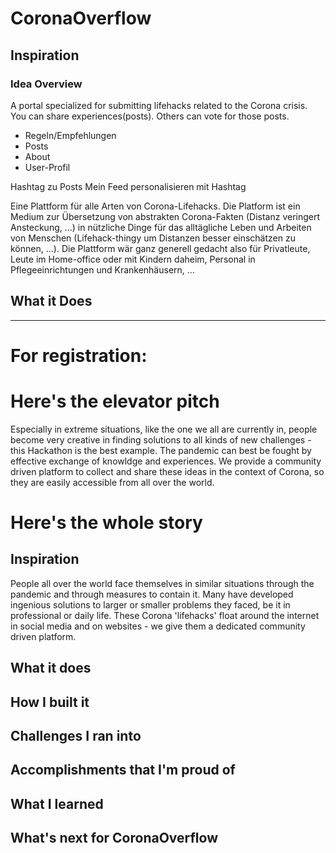 # CoronaOverflow

## Inspiration
### Idea Overview
A portal specialized for submitting lifehacks related to the Corona crisis.
You can share experiences(posts). Others can vote for those posts.

* Regeln/Empfehlungen
* Posts 
* About
* User-Profil

Hashtag zu Posts
Mein Feed personalisieren mit Hashtag

Eine Plattform für alle Arten von Corona-Lifehacks. Die Platform ist ein Medium zur Übersetzung von abstrakten
 Corona-Fakten (Distanz veringert Ansteckung, ...) in nützliche Dinge für das alltägliche Leben und Arbeiten von 
 Menschen (Lifehack-thingy um Distanzen besser einschätzen zu können, ...). Die Plattform wär ganz generell gedacht 
 also für Privatleute, Leute im Home-office oder mit Kindern daheim, Personal in Pflegeeinrichtungen und Krankenhäusern, ...
  
## What it Does


-----
# For registration:

# Here's the elevator pitch
Especially in extreme situations, like the one we all are currently in, people become very creative in finding solutions to all kinds of new challenges - this Hackathon is the best example. The pandemic can best be fought by effective exchange of knowldge and experiences. We provide a community driven platform to collect and share these ideas in the context of Corona, so they are easily accessible from all over the world.

# Here's the whole story

## Inspiration
People all over the world face themselves in similar situations through the pandemic and through measures to contain it. Many have developed ingenious solutions to larger or smaller problems they faced, be it in professional or daily life. These Corona 'lifehacks' float around the internet in social media and on websites - we give them a dedicated community driven platform.  

## What it does

## How I built it

## Challenges I ran into

## Accomplishments that I'm proud of

## What I learned

## What's next for CoronaOverflow
